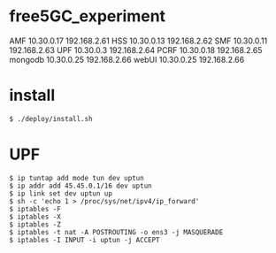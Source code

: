 # free5GC_experiment

AMF     10.30.0.17 192.168.2.61
HSS     10.30.0.13 192.168.2.62
SMF     10.30.0.11 192.168.2.63
UPF     10.30.0.3  192.168.2.64
PCRF    10.30.0.18 192.168.2.65
mongodb 10.30.0.25 192.168.2.66
webUI   10.30.0.25 192.168.2.66

# install
```bash
$ ./deploy/install.sh
```

# UPF
```shell
$ ip tuntap add mode tun dev uptun
$ ip addr add 45.45.0.1/16 dev uptun
$ ip link set dev uptun up
$ sh -c 'echo 1 > /proc/sys/net/ipv4/ip_forward'
$ iptables -F
$ iptables -X
$ iptables -Z
$ iptables -t nat -A POSTROUTING -o ens3 -j MASQUERADE
$ iptables -I INPUT -i uptun -j ACCEPT
```